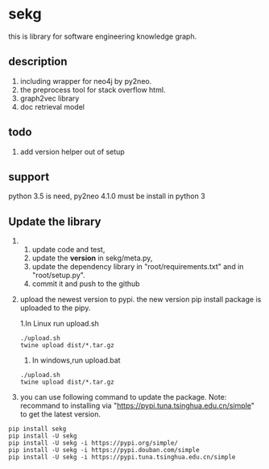 # sekg
this is library for software engineering knowledge graph.

## description
1. including wrapper for neo4j by py2neo.
2. the preprocess tool for stack overflow html.
3. graph2vec library
4. doc retrieval model

## todo
1. add version helper out of setup

## support
python 3.5 is need, py2neo 4.1.0 must be install in python 3


## Update the library
1. 
    1. update code and test,
    2. update the __version__ in sekg/meta.py, 
    3. update the dependency library in "root/requirements.txt" and in "root/setup.py".
    4. commit it and push to the github
   
2. upload the newest version to pypi.
    the new version pip install package is uploaded to the pipy.

    1.In Linux run upload.sh 
    ```
    ./upload.sh
    twine upload dist/*.tar.gz
    ```
    1. In windows,run upload.bat
    ```
    ./upload.sh
    twine upload dist/*.tar.gz
    ```

4. you can use following command to update the package.
Note: recommand to installing via "https://pypi.tuna.tsinghua.edu.cn/simple" to get the latest version.
```
pip install sekg
pip install -U sekg
pip install -U sekg -i https://pypi.org/simple/
pip install -U sekg -i https://pypi.douban.com/simple
pip install -U sekg -i https://pypi.tuna.tsinghua.edu.cn/simple

```
